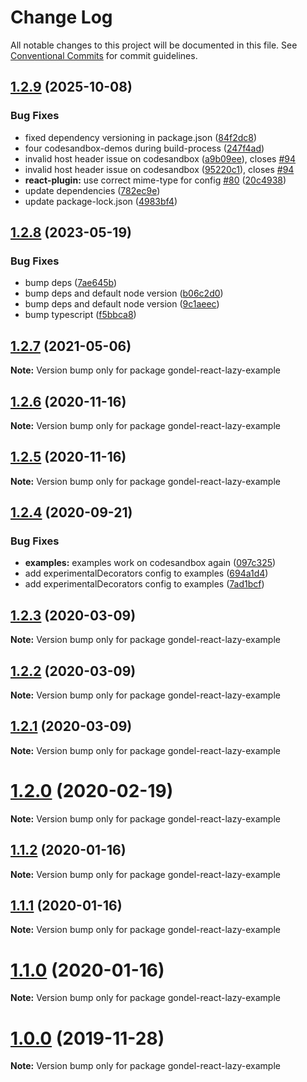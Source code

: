 # Change Log

All notable changes to this project will be documented in this file.
See [Conventional Commits](https://conventionalcommits.org) for commit guidelines.

## [1.2.9](https://github.com/merkle-open/gondel/compare/v1.2.8...v1.2.9) (2025-10-08)

### Bug Fixes

- fixed dependency versioning in package.json ([84f2dc8](https://github.com/merkle-open/gondel/commit/84f2dc87f8a9a1eef9004acf821a44ea39cff68f))
- four codesandbox-demos during build-process ([247f4ad](https://github.com/merkle-open/gondel/commit/247f4addb17708b727b1bb6f7d021870397a0c18))
- invalid host header issue on codesandbox ([a9b09ee](https://github.com/merkle-open/gondel/commit/a9b09eeffe8ba50a4c7ae8edc138c7d109dc0e14)), closes [#94](https://github.com/merkle-open/gondel/issues/94)
- invalid host header issue on codesandbox ([95220c1](https://github.com/merkle-open/gondel/commit/95220c19e8fbae3b6dd51acaef8ad699cfac0914)), closes [#94](https://github.com/merkle-open/gondel/issues/94)
- **react-plugin:** use correct mime-type for config [#80](https://github.com/merkle-open/gondel/issues/80) ([20c4938](https://github.com/merkle-open/gondel/commit/20c493818a814ae12102593f1ae363799a055447))
- update dependencies ([782ec9e](https://github.com/merkle-open/gondel/commit/782ec9e740dd4c6d471ec13b4b8ace458e44bb73))
- update package-lock.json ([4983bf4](https://github.com/merkle-open/gondel/commit/4983bf4b1dfbe8c4eac71f1bc664ee40840936c3))

## [1.2.8](https://github.com/merkle-open/gondel/compare/v1.2.7...v1.2.8) (2023-05-19)

### Bug Fixes

- bump deps ([7ae645b](https://github.com/merkle-open/gondel/commit/7ae645ba5d64cf5274fe325c13414cb676b9a615))
- bump deps and default node version ([b06c2d0](https://github.com/merkle-open/gondel/commit/b06c2d0af36b69d0c12fb2263019f08f86b795fa))
- bump deps and default node version ([9c1aeec](https://github.com/merkle-open/gondel/commit/9c1aeec8d3fb03765ea74bb11c29d31205e742bb))
- bump typescript ([f5bbca8](https://github.com/merkle-open/gondel/commit/f5bbca8da39875f21d7bfe6dc1c3076a1e607e15))

## [1.2.7](https://github.com/merkle-open/gondel/compare/v1.2.6...v1.2.7) (2021-05-06)

**Note:** Version bump only for package gondel-react-lazy-example

## [1.2.6](https://github.com/merkle-open/gondel/compare/v1.2.5...v1.2.6) (2020-11-16)

**Note:** Version bump only for package gondel-react-lazy-example

## [1.2.5](https://github.com/merkle-open/gondel/compare/v1.2.4...v1.2.5) (2020-11-16)

**Note:** Version bump only for package gondel-react-lazy-example

## [1.2.4](https://github.com/merkle-open/gondel/compare/v1.2.3...v1.2.4) (2020-09-21)

### Bug Fixes

- **examples:** examples work on codesandbox again ([097c325](https://github.com/merkle-open/gondel/commit/097c32566bd5e982237aa4f1d4a5c1e76fca5ed8))
- add experimentalDecorators config to examples ([694a1d4](https://github.com/merkle-open/gondel/commit/694a1d496ed7aa962dbd9683fdd2d598a92f63e2))
- add experimentalDecorators config to examples ([7ad1bcf](https://github.com/merkle-open/gondel/commit/7ad1bcfca0563629262cc712a935b1cdc194cfd0))

## [1.2.3](https://github.com/merkle-open/gondel/compare/v1.2.2...v1.2.3) (2020-03-09)

**Note:** Version bump only for package gondel-react-lazy-example

## [1.2.2](https://github.com/merkle-open/gondel/compare/v1.2.1...v1.2.2) (2020-03-09)

**Note:** Version bump only for package gondel-react-lazy-example

## [1.2.1](https://github.com/merkle-open/gondel/compare/v1.2.0...v1.2.1) (2020-03-09)

**Note:** Version bump only for package gondel-react-lazy-example

# [1.2.0](https://github.com/merkle-open/gondel/compare/v1.1.2...v1.2.0) (2020-02-19)

**Note:** Version bump only for package gondel-react-lazy-example

## [1.1.2](https://github.com/merkle-open/gondel/compare/v1.1.1...v1.1.2) (2020-01-16)

**Note:** Version bump only for package gondel-react-lazy-example

## [1.1.1](https://github.com/merkle-open/gondel/compare/v1.1.0...v1.1.1) (2020-01-16)

**Note:** Version bump only for package gondel-react-lazy-example

# [1.1.0](https://github.com/merkle-open/gondel/compare/v1.0.0...v1.1.0) (2020-01-16)

**Note:** Version bump only for package gondel-react-lazy-example

# [1.0.0](https://github.com/merkle-open/gondel/compare/v0.1.0...v1.0.0) (2019-11-28)

**Note:** Version bump only for package gondel-react-lazy-example
